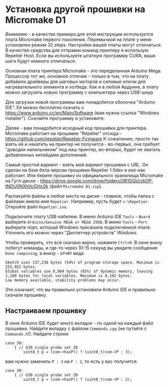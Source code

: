 # Установка другой прошивки на Micromake D1

_Внимание_ - в качестве примера для этой инструкции используется плата Micromake первого поколения. Перемычкой на плате у меня установлен режим 32 steps. Настройки вашей платы могут отличаться. В качестве средства для отправки команд принтеру я использую Repetier Host. Если вы используете штатную программу CURA, ваши шаги будут немного отличаться.

Основная плата принтера Micromake - это переделанная Arduino Mega. Процессор тот же, основное отличие - только в том, что на плату добавили драйверы для шаговых моторов и силовые ключи для нагревательного элемента и хотбеда. Как и в любой Ардуине, в плату можно загрузить новую программу с компьютера через USB-шнур.

Для загрузки новой программы вам понадобится оболочка "Arduino IDE". Её можно бесплатно скачать с https://www.arduino.cc/en/Main/Software (вам нужна ссылка "Windows installer"). Скачайте программу и установите.

Далее - вам понадобится исходный код прошивки для принтера. Micromake работает на прошивке "Repetier" отсюда - https://github.com/repetier/Repetier-Firmware К сожалению, просто так взять её и накатить на принтер не получится - во-первых, она требует "доводки напильником" под наш принтер, во-вторых, будет не хватать добавленных китайцами дополнений.

Самый простой вариант - взять мой вариант прошивки с *URL*. Он сделан на базе бета-версии прошивки Repetier 1.0dev и кое-как работает. Или берите прошивку из официального хранилища Micromake на Гугл-диске - https://drive.google.com/drive/folders/0B1DQUrzkDP-tNDU0NXhVcGhlc0k (файл `Micromake D1.zip`).

Распакуйте файлы в любое место на диске - главное, чтобы папка с файлами имела имя `Repetier`. Например, пусть будет `c:\Repetier`. Откройте файл `Repetier.ino`.

Подключите плату USB-кабелем. В меню Arduino IDE `Tools` - `Board` выберите `Arduino/Genuino MEGA or MEGA 2560`. В меню `Tools` - `Port` выберите порт, который Windows присвоила подключённой плате. Уточнить его можно через "Диспетчер устройств" Windows.

Чтобы проверить, что всё скачано верно, нажмите `Ctrl+R`. В окне внизу побегут команды, и где-то через 10-15 секунд вы увидите сообщение `Done compining`, а внизу - отчёт вида 

    Sketch uses 137,236 bytes (54%) of program storage space. Maximum is 253,952 bytes.
    Global variables use 6,984 bytes (85%) of dynamic memory, leaving 1,208 bytes for local variables. Maximum is 8,192 bytes.
    Low memory available, stability problems may occur.

Это означает, что вы правильно установили Arduino IDE и правильно скачали прошивку.

## Настраиваем прошивку

В окне Arduino IDE будет много вкладок - по одной на каждый файл прошивки. Найдите вкладку с файлом `Commands.cpp` (не путайте с `Commands.h`!). Найдите строки:

    case 30:
        { // G30 single probe set Z0
            uint8_t p = (com->hasP() ? (uint8_t)com->P : 3);

вам нужно заменить `P : 3` на `P : 2`, то есть у вас получится:


    case 30:
        { // G30 single probe set Z0
            uint8_t p = (com->hasP() ? (uint8_t)com->P : 2);


